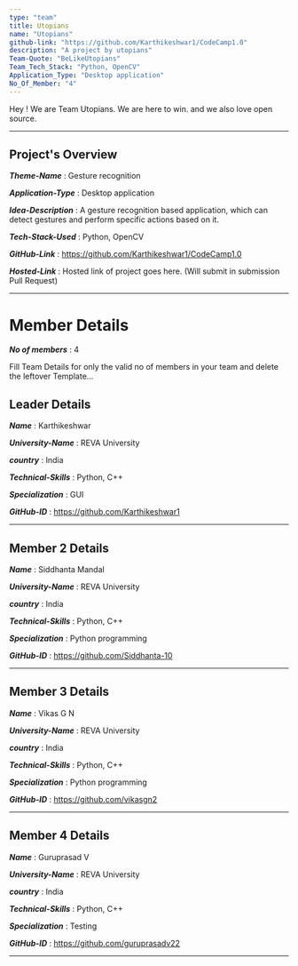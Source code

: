 ```yaml
---
type: "team"                   
title: Utopians
name: "Utopians"
github-link: "https://github.com/Karthikeshwar1/CodeCamp1.0"
description: "A project by utopians"
Team-Quote: "BeLikeUtopians"
Team_Tech_Stack: "Python, OpenCV"
Application_Type: "Desktop application"
No_Of_Member: "4"
---
```


Hey ! We are Team Utopians. We are here to win. and we also love open source.

---

## Project's Overview

_**Theme-Name**_ : Gesture recognition

_**Application-Type**_ :   Desktop application

_**Idea-Description**_ :   A gesture recognition based application, which can detect gestures and perform specific actions based on it.

_**Tech-Stack-Used**_ :   Python, OpenCV

_**GitHub-Link**_ :   https://github.com/Karthikeshwar1/CodeCamp1.0

_**Hosted-Link**_ :    Hosted link of project goes here. (Will submit in submission Pull Request)

---

# Member Details

_**No of members**_ : 4

Fill Team Details for only the valid no of members in your team and delete the leftover Template...

## Leader Details

_**Name**_ : Karthikeshwar

_**University-Name**_ : REVA University

_**country**_ : India
 
_**Technical-Skills**_ : Python, C++

_**Specialization**_ : GUI

_**GitHub-ID**_ : https://github.com/Karthikeshwar1

---

## Member 2 Details

_**Name**_ : Siddhanta Mandal

_**University-Name**_ : REVA University

_**country**_ : India
 
_**Technical-Skills**_ : Python, C++

_**Specialization**_ : Python programming

_**GitHub-ID**_ :   https://github.com/Siddhanta-10

---

## Member 3 Details

_**Name**_ : Vikas G N

_**University-Name**_ : REVA University

_**country**_ : India
 
_**Technical-Skills**_ : Python, C++

_**Specialization**_ : Python programming

_**GitHub-ID**_ : https://github.com/vikasgn2

---

## Member 4 Details

_**Name**_ : Guruprasad V

_**University-Name**_ : REVA University

_**country**_ : India
 
_**Technical-Skills**_ : Python, C++

_**Specialization**_ : Testing

_**GitHub-ID**_ :  https://github.com/guruprasadv22

---
